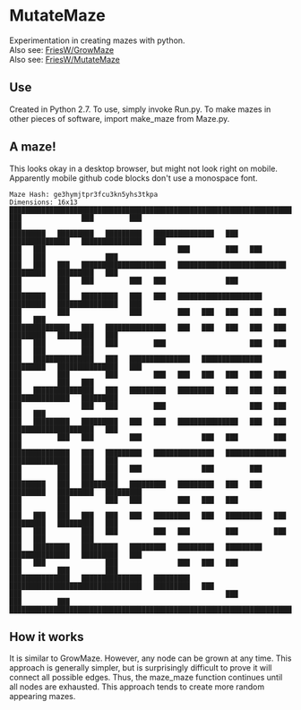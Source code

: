 # MutateMaze
Experimentation in creating mazes with python.\
Also see: [FriesW/GrowMaze](https://github.com/FriesW/GrowMaze)\
Also see: [FriesW/MutateMaze](https://github.com/FriesW/MutateMaze)

## Use
Created in Python 2.7. To use, simply invoke Run.py. To make mazes in other pieces of software, import make_maze from Maze.py.

## A maze!
This looks okay in a desktop browser, but might not look right on mobile. Apparently mobile github code blocks don't use a monospace font.
```
Maze Hash: ge3hymjtpr3fcu3kn5yhs3tkpa
Dimensions: 16x13
███████████████████████████████████████████████████████████████████████████████████████████████████
███               ███         ███                                                               ███
█████████   █████████   █████████   ███████████████   ███   ███████████████   ███████████████   ███
███   ███                                 ███         ███   ███         ███   ███               ███
███   ███   ███   █████████████████████   ███████████████████████████   █████████   █████████   ███
███         ███   ███         ███   ███               ███                           ███         ███
█████████   ███   █████████   ███   ███   █████████████████████   █████████   ███████████████   ███
███         ███               ███         ███   ███   ███   ███   ███                     ███   ███
███████████████   ███   ███████████████   ███   ███   ███   ███   ███   █████████   █████████   ███
███   ███         ███   ███         ███                     ███   ███         ███   ███         ███
███   ███████████████   ███   ███████████████   ███████████████   █████████   ███████████████   ███
███         ███         ███         ███   ███   ███   ███   ███   ███         ███         ███   ███
███   ███████████████   ███   █████████   █████████   ███   ███   ███   ███████████████   █████████
███               ███   ███         ███                     ███   ███                     ███   ███
███   █████████   █████████   ███   ███   ███████████████   ███   ███   █████████████████████   ███
███         ███   ███         ███               ███   ███         ███                           ███
███████████████   ███   █████████   ███████████████   ███████████████   ███████████████   ███   ███
███         ███   ███   ███   ███               ███         ███         ███         ███   ███   ███
█████████   ███   █████████   █████████   █████████   ███   ███   █████████   █████████   █████████
███         ███         ███   ███         ███   ███   ███                           ███         ███
███   ███   ███   ███   ███   ███   █████████   ███   █████████   ███   █████████   █████████   ███
███   ███         ███   ███         ███   ███         ███         ███         ███   ███         ███
███   █████████   █████████   █████████   █████████   █████████   ███████████████   █████████   ███
███   ███               ███               ███   ███   ███               ███         ███         ███
███████████████   ███████████████   █████████   █████████████████████████████████   █████████   ███
███                                                   ███                           ███         ███
███████████████████████████████████████████████████████████████████████████████████████████████████
```

## How it works
It is similar to GrowMaze. However, any node can be grown at any time. This approach is generally simpler, but is surprisingly difficult to prove it will connect all possible edges. Thus, the maze_maze function continues until all nodes are exhausted. This approach tends to create more random appearing mazes.
